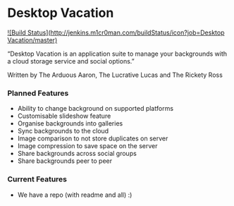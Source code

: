 # Desktop Vacation

[![Build Status](http://jenkins.m1cr0man.com/buildStatus/icon?job=Desktop Vacation/master)](http://jenkins.m1cr0man.com/job/Desktop%20Vacation/job/master/)

“Desktop Vacation is an application suite to manage your backgrounds with a cloud storage service and social options.”

Written by The Arduous Aaron, The Lucrative Lucas and The Rickety Ross

### Planned Features
- Ability to change background on supported platforms
- Customisable slideshow feature
- Organise backgrounds into galleries
- Sync backgrounds to the cloud
- Image comparison to not store duplicates on server
- Image compression to save space on the server
- Share backgrounds across social groups
- Share backgrounds peer to peer

### Current Features
- We have a repo (with readme and all) :)
